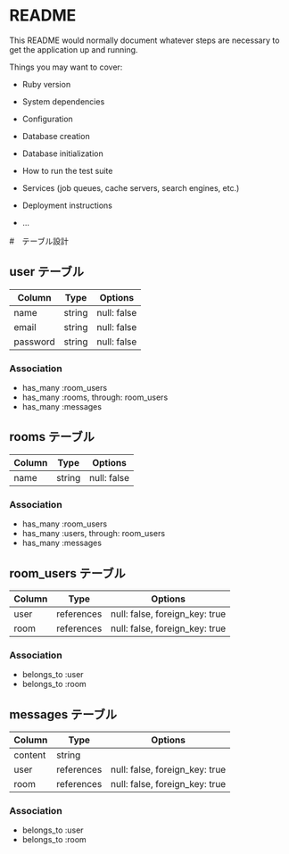 # README

This README would normally document whatever steps are necessary to get the
application up and running.

Things you may want to cover:

* Ruby version

* System dependencies

* Configuration

* Database creation

* Database initialization

* How to run the test suite

* Services (job queues, cache servers, search engines, etc.)

* Deployment instructions

* ...

#　テーブル設計

## user テーブル

| Column    | Type   | Options     |
| --------- |------- | ----------- |
| name      | string | null: false |
| email     | string | null: false |
| password  | string | null: false |

### Association

- has_many :room_users
- has_many :rooms, through: room_users
- has_many :messages

## rooms テーブル

| Column    | Type   | Options     |
| --------- |------- | ----------- |
| name      | string | null: false |

### Association

- has_many :room_users
- has_many :users, through: room_users
- has_many :messages

## room_users テーブル

| Column    | Type       | Options                        |
| --------- |----------- | ------------------------------ |
| user      | references | null: false, foreign_key: true |
| room      | references | null: false, foreign_key: true |

### Association

- belongs_to :user
- belongs_to :room

## messages テーブル

| Column    | Type       | Options                        |
| --------- |----------- | ------------------------------ |
| content   | string     |                                |
| user      | references | null: false, foreign_key: true |
| room      | references | null: false, foreign_key: true |

### Association

- belongs_to :user
- belongs_to :room